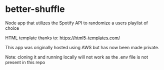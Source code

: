 # better-shuffle
Node app that utilizes the Spotify API to randomize a users playlist of choice

HTML template thanks to: https://html5-templates.com/

This app was originally hosted using AWS but has now been made private.

Note: cloning it and running locally will not work as the .env file is not present in this repo

